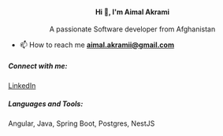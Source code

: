 <h4 align="center">Hi 👋, I'm Aimal Akrami</h4>
<p align="center">A passionate Software developer from Afghanistan</p>

- 📫 How to reach me **aimal.akramii@gmail.com**

<h5 align="left">Connect with me:</h5>
<p align="left">
<a href="https://www.linkedin.com/in/aimal-akrami-91949729a/" target="blank">LinkedIn</a>
</p>

<h5 align="left">Languages and Tools:</h5>
<p> 
  Angular, Java, Spring Boot, Postgres, NestJS
</p>
